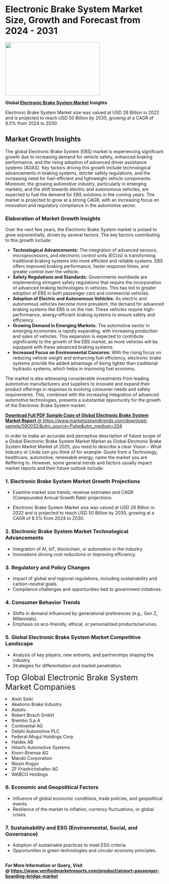 <H1>Electronic Brake System Market Size, Growth and Forecast from 2024 - 2031</H1><img class="aligncenter size-medium wp-image-584254" src="https://thirdeyenews.in/wp-content/uploads/2024/09/Global-Market-Research-300x168.jpeg" alt="" width="300" height="168" /><p><strong>Global&nbsp;<a href="https://www.marketsizeandtrends.com/download-sample/590032/&amp;utm_source=Pulse&amp;utm_medium=204">Electronic Brake System Market</a> Insights</strong></p><p>Electronic Brake System Market size was valued at USD 28 Billion in 2022 and is projected to reach USD 50 Billion by 2030, growing at a CAGR of 8.5% from 2024 to 2030.</p><p><h2>Market Growth Insights</h2> <p>The global Electronic Brake System (EBS) market is experiencing significant growth due to increasing demand for vehicle safety, enhanced braking performance, and the rising adoption of advanced driver assistance systems (ADAS). Key factors driving this growth include technological advancements in braking systems, stricter safety regulations, and the increasing need for fuel-efficient and lightweight vehicle components. Moreover, the growing automotive industry, particularly in emerging markets, and the shift towards electric and autonomous vehicles, are expected to fuel the demand for EBS solutions in the coming years. The market is projected to grow at a strong CAGR, with an increasing focus on innovation and regulatory compliance in the automotive sector.</p> <p><a href="#"></a></p> <h3>Elaboration of Market Growth Insights</h3> <p>Over the next few years, the Electronic Brake System market is poised to grow exponentially, driven by several factors. The key factors contributing to this growth include:</p> <ul> <li><strong>Technological Advancements:</strong> The integration of advanced sensors, microprocessors, and electronic control units (ECUs) is transforming traditional braking systems into more efficient and reliable systems. EBS offers improved braking performance, faster response times, and greater control over the vehicle.</li> <li><strong>Safety Regulations and Standards:</strong> Governments worldwide are implementing stringent safety regulations that require the incorporation of advanced braking technologies in vehicles. This has led to greater adoption of EBS in both passenger cars and commercial vehicles.</li> <li><strong>Adoption of Electric and Autonomous Vehicles:</strong> As electric and autonomous vehicles become more prevalent, the demand for advanced braking systems like EBS is on the rise. These vehicles require high-performance, energy-efficient braking systems to ensure safety and efficiency.</li> <li><strong>Growing Demand in Emerging Markets:</strong> The automotive sector in emerging economies is rapidly expanding, with increasing production and sales of vehicles. This expansion is expected to contribute significantly to the growth of the EBS market, as more vehicles will be equipped with these advanced braking systems.</li> <li><strong>Increased Focus on Environmental Concerns:</strong> With the rising focus on reducing vehicle weight and enhancing fuel efficiency, electronic brake systems provide the added advantage of being lighter than traditional hydraulic systems, which helps in improving fuel economy.</li> </ul> <p>The market is also witnessing considerable investments from leading automotive manufacturers and suppliers to innovate and expand their product offerings in response to evolving consumer needs and safety requirements. This, combined with the increasing integration of advanced automotive technologies, presents a substantial opportunity for the growth of the Electronic Brake System market.</p> <p><a href="#"></p><p><span class=""><strong>Download Full PDF Sample Copy of Global Electronic Brake System Market Report</strong> @ <a href="https://www.marketsizeandtrends.com/download-sample/590032/&amp;utm_source=Pulse&amp;utm_medium=204" target="_blank">https://www.marketsizeandtrends.com/download-sample/590032/&amp;utm_source=Pulse&amp;utm_medium=204</a></span></p><p>In order to make an accurate and perceptive description of future scope of a Global&nbsp;Electronic Brake System Market Market as Global&nbsp;Electronic Brake System Market Market of 2025, you need to describe a clear Vision &ndash; What Industry or Linda can you think of for example: Quote from a Technology, healthcare, automotive, renewable energy, name the market you are Reffering to. However, some general trends and factors usually impact market reports and their future outlook include:</p><h3>1.&nbsp;<strong>Electronic Brake System Market Growth Projections</strong></h3><ul><li>Examine market size trends, revenue estimates and CAGR (Compounded Annual Growth Rate) projections.</li><li><p>Electronic Brake System Market size was valued at USD 28 Billion in 2022 and is projected to reach USD 50 Billion by 2030, growing at a CAGR of 8.5% from 2024 to 2030.</p></li></ul><h3>2.&nbsp;<strong>Electronic Brake System Market Technological Advancements</strong></h3><ul><li>Integration of AI, IoT, blockchain, or automation in the industry.</li><li>Innovations driving cost reductions or improving efficiency.</li></ul><h3>3.&nbsp;<strong>Regulatory and Policy Changes</strong></h3><ul><li>Impact of global and regional regulations, including sustainability and carbon-neutral goals.</li><li>Compliance challenges and opportunities tied to government initiatives.</li></ul><h3>4.&nbsp;<strong>Consumer Behavior Trends</strong></h3><ul><li>Shifts in demand influenced by generational preferences (e.g., Gen Z, Millennials).</li><li>Emphasis on eco-friendly, ethical, or personalized products/services.</li></ul><h3>5.&nbsp;<strong>Global Electronic Brake System Market Competitive Landscape</strong></h3><ul><li>Analysis of key players, new entrants, and partnerships shaping the industry.</li><li>Strategies for differentiation and market penetration.</li></ul><p data-pm-slice="1 1 []"><span style="color: inherit; font-family: inherit; font-size: 25px;">Top Global Electronic Brake System Market Companies</span></p><div class="" data-test-id=""><p><li>Aisin Seiki</li><li> Akebono Brake Industry</li><li> Autoliv</li><li> Robert Bosch GmbH</li><li> Brembo S.p.A</li><li> Continental AG</li><li> Delphi Automotive PLC</li><li> Federal-Mogul Holdings Corp</li><li> Haldex AB</li><li> Hitachi Automotive Systems</li><li> Knorr-Bremse AG</li><li> Mando Corporation</li><li> Nissin Kogyo</li><li> ZF Friedrichshafen AG</li><li> WABCO Holdings</li></p></div><h3>6.&nbsp;<strong>Economic and Geopolitical Factors</strong></h3><ul><li>Influence of global economic conditions, trade policies, and geopolitical events.</li><li>Resilience of the market to inflation, currency fluctuations, or global crises.</li></ul><h3>7.&nbsp;<strong>Sustainability and ESG (Environmental, Social, and Governance)</strong></h3><ul><li>Adoption of sustainable practices to meet ESG criteria.</li><li>Opportunities in green technologies and circular economy principles.</li></ul><h2><strong style="font-size: 14px;">For More Information or Query, Visit @&nbsp;</strong><a style="background-color: #ffffff; font-size: 14px;" href="https://www.marketsizeandtrends.com/report/electronic-brake-system-market/" target="_blank">https://www.verifiedmarketreports.com/product/airport-passenger-boarding-bridge-market</a></h2>
